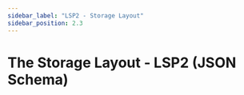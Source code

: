 ```yaml
---
sidebar_label: "LSP2 - Storage Layout"
sidebar_position: 2.3
---
```


# The Storage Layout - LSP2 (JSON Schema)
